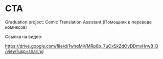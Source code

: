 # CTA
Graduation project: Comic Translation Assistant (Помощник в переводе комиксов)

Ссылка на видео:

https://drive.google.com/file/d/1whqMjVMRp8p_7uOxSkZdOvDDmvHrw8_B/view?usp=sharing

